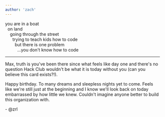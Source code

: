 ```yaml
---
author: 'zach'
---
```


you are in a boat  
&nbsp;&nbsp;on land  
&nbsp;&nbsp;&nbsp;&nbsp;going through the street  
&nbsp;&nbsp;&nbsp;&nbsp;&nbsp;&nbsp;trying to teach kids how to code  
&nbsp;&nbsp;&nbsp;&nbsp;&nbsp;&nbsp;&nbsp;&nbsp;but there is one problem  
&nbsp;&nbsp;&nbsp;&nbsp;&nbsp;&nbsp;&nbsp;&nbsp;&nbsp;&nbsp;...you don't know how to code

---

Max, truth is you've been there since what feels like day one and there's no question Hack Club wouldn't be what it is today without you (can you believe this card exists?!).

Happy birthday. To many dreams and sleepless nights yet to come. Feels like we're still just at the beginning and I know we'll look back on today embarrassed by how little we knew. Couldn't imagine anyone better to build this organization with.

\- @zrl
